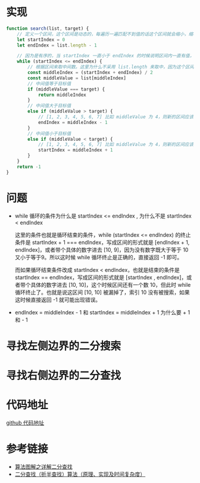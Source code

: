 # 实现

```typescript
function search(list, target) {
    // 定义一个区间，这个区间是动态的，每遍历一遍匹配不到值的话这个区间就会缩小，缩小就是通过改变 startIndex 和 endIndex 来缩小的。
    let startIndex = 0
    let endIndex = list.length - 1

    // 因为是有序的，当 startIndex 一直小于 endIndex 的时候说明区间内一直有值，所以需要一直循环比较。当 startIndex > endIndex 的时候说明区间内没有值了，也就没有匹配到 return null
    while (startIndex <= endIndex) {
        // 根据区间来取中间数。这里为什么不采用 list.length 来取中，因为这个区间是动态的，而 list.length 是不变的
        const middleIndex = (startIndex + endIndex) / 2
        const middleValue = list[middleIndex]
        // 中间值等于目标值
        if (middleValue === target) {
            return middleIndex
        }
        // 中间值大于目标值
        else if (middleValue > target) {
            // [1, 2, 3, 4, 5, 6, 7] 比如 middleValue 为 4，则新的区间应该为 1 - 3 了，所以 middleIndex - 1
            endIndex = middleIndex - 1
        }
        // 中间值小于目标值
        else if (middleValue < target) {
            // [1, 2, 3, 4, 5, 6, 7] 比如 middleValue 为 4，则新的区间应该为 5 - 7 了，所以 middleIndex + 1
            startIndex = middleIndex + 1
        }
    }
    return -1
}
```

# 问题

- while 循环的条件为什么是 startIndex <= endIndex , 为什么不是 startIndex < endIndex 

  这里的条件也就是循环结束的条件，while (startIndex <= endIndex) 的终止条件是 startIndex + 1 === endIndex，写成区间的形式就是 [endIndex + 1, endIndex]，或者带个具体的数字进去 [10, 9]，因为没有数字既大于等于 10 又小于等于9。所以这时候 while 循环终止是正确的，直接返回 -1 即可。

  而如果循环结束条件改成 startIndex < endIndex，也就是结束的条件是 startIndex == endIndex，写成区间的形式就是 [startIndex , endIndex]，或者带个具体的数字进去 [10, 10]，这个时候区间还有一个数 10，但此时 while 循环终止了。也就是说这区间 [10, 10] 被漏掉了，索引 10 没有被搜索，如果这时候直接返回 -1 就可能出现错误。

- endIndex = middleIndex - 1 和 startIndex = middleIndex + 1 为什么要 + 1 和 - 1

# 寻找左侧边界的二分搜索



# 寻找右侧边界的二分查找



# 代码地址

[github 代码地址](https://github.com/yd160513/learn-algorithm-javascript/blob/algorithm-javascript/code/1.%20%E4%BA%8C%E5%88%86%E6%9F%A5%E6%89%BE%E6%B3%95/%E4%BA%8C%E5%88%86%E6%9F%A5%E6%89%BE%E6%B3%95.js) 

# 参考链接

- [算法图解之详解二分查找](https://blog.csdn.net/shanshan2099/article/details/108337976) 
- [二分查找（折半查找）算法（原理、实现及时间复杂度）](http://data.biancheng.net/view/122.html) 

